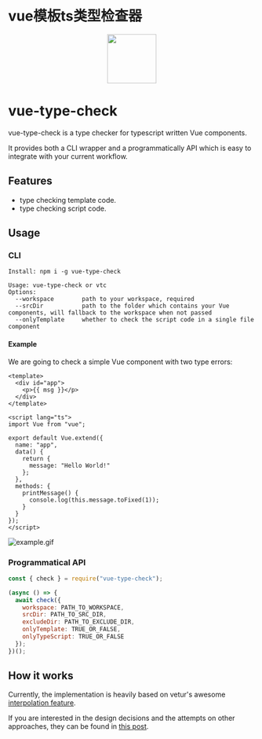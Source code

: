 # vue模板ts类型检查器
<p align="center">
  <img width="100px" height="100px" src="https://raw.githubusercontent.com/Yuyz0112/vue-type-check/master/assets/logo.png">
</p>

# vue-type-check

vue-type-check is a type checker for typescript written Vue components.

It provides both a CLI wrapper and a programmatically API which is easy to integrate with your current workflow.

## Features

- type checking template code.
- type checking script code.

## Usage

### CLI

```shell
Install: npm i -g vue-type-check

Usage: vue-type-check or vtc
Options:
  --workspace        path to your workspace, required
  --srcDir           path to the folder which contains your Vue components, will fallback to the workspace when not passed
  --onlyTemplate     whether to check the script code in a single file component
```

#### Example

We are going to check a simple Vue component with two type errors:

```vue
<template>
  <div id="app">
    <p>{{ msg }}</p>
  </div>
</template>

<script lang="ts">
import Vue from "vue";

export default Vue.extend({
  name: "app",
  data() {
    return {
      message: "Hello World!"
    };
  },
  methods: {
    printMessage() {
      console.log(this.message.toFixed(1));
    }
  }
});
</script>
```

![example.gif](https://raw.githubusercontent.com/Yuyz0112/vue-type-check/master/assets/vtc.gif)

### Programmatical API

```js
const { check } = require("vue-type-check");

(async () => {
  await check({
    workspace: PATH_TO_WORKSPACE,
    srcDir: PATH_TO_SRC_DIR,
    excludeDir: PATH_TO_EXCLUDE_DIR,
    onlyTemplate: TRUE_OR_FALSE,
    onlyTypeScript: TRUE_OR_FALSE
  });
})();
```

## How it works

Currently, the implementation is heavily based on vetur's awesome [interpolation feature](https://vuejs.github.io/vetur/interpolation.html).

If you are interested in the design decisions and the attempts on other approaches, they can be found in [this post](http://www.myriptide.com/vue-type-check/).
